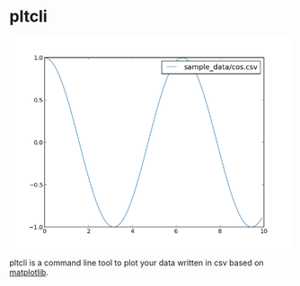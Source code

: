 # pltcli
![cos.png](../images/cos.png)

pltcli is a command line tool to plot your data written in csv based on [matplotlib](https://matplotlib.org).

